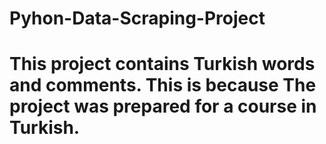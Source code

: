 # Pyhon-Data-Scraping-Project
# This project contains Turkish words and comments. This is because The project was prepared for a course in Turkish.
